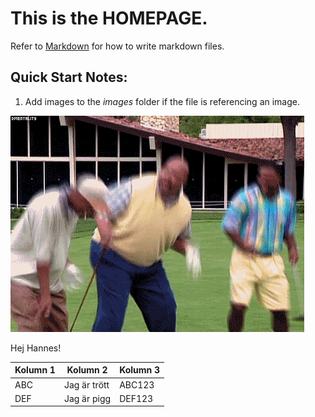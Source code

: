 # This is the **HOMEPAGE**.
Refer to [Markdown](http://daringfireball.net/projects/markdown/) for how to write markdown files.
## Quick Start Notes:
1. Add images to the *images* folder if the file is referencing an image.

![](images/giphy.gif)

Hej Hannes! 

|Kolumn 1|Kolumn 2|Kolumn 3|
|-----|---------------------------|-------|
|ABC|Jag är trött|ABC123|
|DEF|Jag är pigg|DEF123|